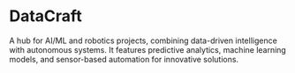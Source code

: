 # DataCraft
A hub for AI/ML and robotics projects, combining data-driven intelligence with autonomous systems. It features predictive analytics, machine learning models, and sensor-based automation for innovative solutions.
